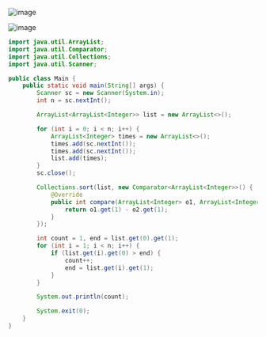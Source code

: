 ![image](https://github.com/user-attachments/assets/def78879-2404-4557-bd9c-4bcfd1a14e25)

![image](https://github.com/user-attachments/assets/74a0c204-2a7f-431a-8777-4d0c811072ab)

```java
import java.util.ArrayList;
import java.util.Comparator;
import java.util.Collections;
import java.util.Scanner;

public class Main {
    public static void main(String[] args) {
        Scanner sc = new Scanner(System.in);
        int n = sc.nextInt();

        ArrayList<ArrayList<Integer>> list = new ArrayList<>();

        for (int i = 0; i < n; i++) {
            ArrayList<Integer> times = new ArrayList<>();
            times.add(sc.nextInt());
            times.add(sc.nextInt());
            list.add(times);
        }
        sc.close();

        Collections.sort(list, new Comparator<ArrayList<Integer>>() {
            @Override
            public int compare(ArrayList<Integer> o1, ArrayList<Integer> o2) {
                return o1.get(1) - o2.get(1);
            }
        });

        int count = 1, end = list.get(0).get(1);
        for (int i = 1; i < n; i++) {
            if (list.get(i).get(0) > end) {
                count++;
                end = list.get(i).get(1);
            }
        }

        System.out.println(count);

        System.exit(0);
    }
}
```
